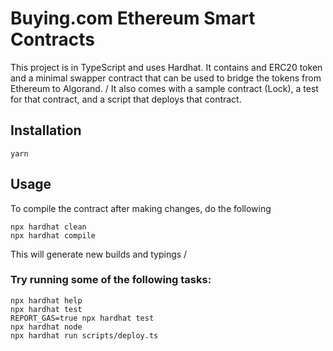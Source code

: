 # Buying.com Ethereum Smart Contracts

This project is in TypeScript and uses Hardhat. It contains and ERC20 token and a minimal swapper contract that can be used to bridge the tokens from Ethereum to Algorand. /
It also comes with a sample contract (Lock), a test for that contract, and a script that deploys that contract.

## Installation
```shell
yarn
```

## Usage
To compile the contract after making changes, do the following
```shell
npx hardhat clean
npx hardhat compile
```
This will generate new builds and typings /

### Try running some of the following tasks:

```shell
npx hardhat help
npx hardhat test
REPORT_GAS=true npx hardhat test
npx hardhat node
npx hardhat run scripts/deploy.ts
```

